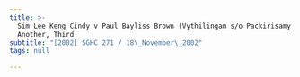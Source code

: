 ```yaml
---
title: >-
  Sim Lee Keng Cindy v Paul Bayliss Brown (Vythilingam s/o Packirisamy and
  Another, Third
subtitle: "[2002] SGHC 271 / 18\_November\_2002"
tags: null

---
```


